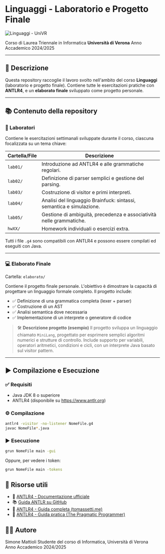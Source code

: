 # Linguaggi - Laboratorio e Progetto Finale
![Linguaggi - UniVR](https://img.shields.io/badge/Linguaggi-UniVR-blueviolet?style=for-the-badge&logo=bookstack&logoColor=white)

Corso di Laurea Triennale in Informatica
**Università di Verona**
Anno Accademico 2024/2025

---

## 🧠 Descrizione

Questa repository raccoglie il lavoro svolto nell'ambito del corso **Linguaggi** (laboratorio e progetto finale).
Contiene tutte le esercitazioni pratiche con **ANTLR4**, e un **elaborato finale** sviluppato come progetto personale.

---

## 📚 Contenuto della repository

### 🧪 Laboratori

Contiene le esercitazioni settimanali sviluppate durante il corso, ciascuna focalizzata su un tema chiave:

| Cartella/File       | Descrizione |
|---------------------|-------------|
| `lab01/`            | Introduzione ad ANTLR4 e alle grammatiche regolari. |
| `lab02/`            | Definizione di parser semplici e gestione del parsing. |
| `lab03/`            | Costruzione di visitor e primi interpreti. |
| `lab04/`            | Analisi del linguaggio Brainfuck: sintassi, semantica e simulazione. |
| `lab05/`            | Gestione di ambiguità, precedenza e associatività nelle grammatiche. |
| `hwXX/`             | Homework individuali o esercizi extra. |

Tutti i file `.g4` sono compatibili con ANTLR4 e possono essere compilati ed eseguiti con Java.

---

### 💻 Elaborato Finale

Cartella: `elaborato/`

Contiene il progetto finale personale. L'obiettivo è dimostrare la capacità di progettare un linguaggio formale completo.
Il progetto include:

- ✅ Definizione di una grammatica completa (lexer + parser)
- ✅ Costruzione di un AST
- ✅ Analisi semantica dove necessaria
- ✅ Implementazione di un interprete o generatore di codice

> 🛠️ **Descrizione progetto (esempio)**
> Il progetto sviluppa un linguaggio chiamato `MiniLang`, progettato per esprimere semplici algoritmi numerici e strutture di controllo.
> Include supporto per variabili, operatori aritmetici, condizioni e cicli, con un interprete Java basato sul visitor pattern.

---

## ▶️ Compilazione e Esecuzione

### ✅ Requisiti

- Java JDK 8 o superiore
- ANTLR4 (disponibile su https://www.antlr.org)

### ⚙️ Compilazione

```bash
antlr4 -visitor -no-listener NomeFile.g4
javac NomeFile*.java
```

### ▶️ Esecuzione
```bash
grun NomeFile main -gui
```
Oppure, per vedere i token:
```bash
grun NomeFile main -tokens
```
## 🧩 Risorse utili

- 📘 [ANTLR4 - Documentazione ufficiale](https://www.antlr.org)
- 📚 [Guida ANTLR su GitHub](https://github.com/antlr/antlr4/blob/master/doc/index.md)
- 📖 [ANTLR4 - Guida completa (tomassetti.me)](https://tomassetti.me/antlr-mega-tutorial/)
- 📖 [ANTLR4 - Guida pratica (The Pragmatic Programmer)](https://pragprog.com/titles/tmantlr/antlr-4/)


## 🧑‍💻 Autore
Simone Mattioli
Studente del corso di Informatica, Università di Verona
Anno Accademico 2024/2025